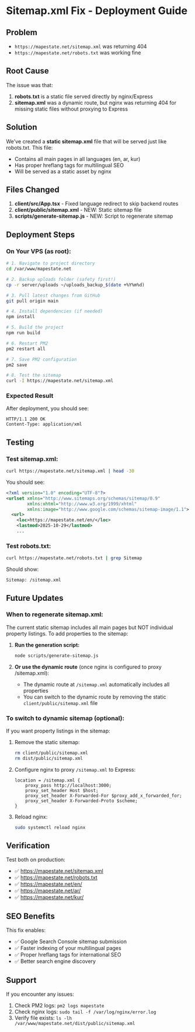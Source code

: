# Sitemap.xml Fix - Deployment Guide

## Problem
- `https://mapestate.net/sitemap.xml` was returning 404
- `https://mapestate.net/robots.txt` was working fine

## Root Cause
The issue was that:
1. **robots.txt** is a static file served directly by nginx/Express
2. **sitemap.xml** was a dynamic route, but nginx was returning 404 for missing static files without proxying to Express

## Solution
We've created a **static sitemap.xml** file that will be served just like robots.txt. This file:
- Contains all main pages in all languages (en, ar, kur)
- Has proper hreflang tags for multilingual SEO
- Will be served as a static asset by nginx

## Files Changed
1. **client/src/App.tsx** - Fixed language redirect to skip backend routes
2. **client/public/sitemap.xml** - NEW: Static sitemap file
3. **scripts/generate-sitemap.js** - NEW: Script to regenerate sitemap

## Deployment Steps

### On Your VPS (as root):

```bash
# 1. Navigate to project directory
cd /var/www/mapestate.net

# 2. Backup uploads folder (safety first!)
cp -r server/uploads ~/uploads_backup_$(date +%Y%m%d)

# 3. Pull latest changes from GitHub
git pull origin main

# 4. Install dependencies (if needed)
npm install

# 5. Build the project
npm run build

# 6. Restart PM2
pm2 restart all

# 7. Save PM2 configuration
pm2 save

# 8. Test the sitemap
curl -I https://mapestate.net/sitemap.xml
```

### Expected Result
After deployment, you should see:
```
HTTP/1.1 200 OK
Content-Type: application/xml
```

## Testing

### Test sitemap.xml:
```bash
curl https://mapestate.net/sitemap.xml | head -30
```

You should see:
```xml
<?xml version="1.0" encoding="UTF-8"?>
<urlset xmlns="http://www.sitemaps.org/schemas/sitemap/0.9"
        xmlns:xhtml="http://www.w3.org/1999/xhtml"
        xmlns:image="http://www.google.com/schemas/sitemap-image/1.1">
  <url>
    <loc>https://mapestate.net/en/</loc>
    <lastmod>2025-10-29</lastmod>
    ...
```

### Test robots.txt:
```bash
curl https://mapestate.net/robots.txt | grep Sitemap
```

Should show:
```
Sitemap: /sitemap.xml
```

## Future Updates

### When to regenerate sitemap.xml:

The current static sitemap includes all main pages but NOT individual property listings. To add properties to the sitemap:

1. **Run the generation script:**
   ```bash
   node scripts/generate-sitemap.js
   ```

2. **Or use the dynamic route** (once nginx is configured to proxy /sitemap.xml):
   - The dynamic route at `/sitemap.xml` automatically includes all properties
   - You can switch to the dynamic route by removing the static `client/public/sitemap.xml` file

### To switch to dynamic sitemap (optional):

If you want property listings in the sitemap:

1. Remove the static sitemap:
   ```bash
   rm client/public/sitemap.xml
   rm dist/public/sitemap.xml
   ```

2. Configure nginx to proxy `/sitemap.xml` to Express:
   ```nginx
   location = /sitemap.xml {
       proxy_pass http://localhost:3000;
       proxy_set_header Host $host;
       proxy_set_header X-Forwarded-For $proxy_add_x_forwarded_for;
       proxy_set_header X-Forwarded-Proto $scheme;
   }
   ```

3. Reload nginx:
   ```bash
   sudo systemctl reload nginx
   ```

## Verification

Test both on production:
- ✅ https://mapestate.net/sitemap.xml
- ✅ https://mapestate.net/robots.txt
- ✅ https://mapestate.net/en/
- ✅ https://mapestate.net/ar/
- ✅ https://mapestate.net/kur/

## SEO Benefits

This fix enables:
- ✅ Google Search Console sitemap submission
- ✅ Faster indexing of your multilingual pages
- ✅ Proper hreflang tags for international SEO
- ✅ Better search engine discovery

## Support

If you encounter any issues:
1. Check PM2 logs: `pm2 logs mapestate`
2. Check nginx logs: `sudo tail -f /var/log/nginx/error.log`
3. Verify file exists: `ls -lh /var/www/mapestate.net/dist/public/sitemap.xml`
